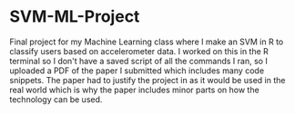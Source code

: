 # SVM-ML-Project
Final project for my Machine Learning class where I make an SVM in R to classify users based on accelerometer data. I worked on this in the R terminal so I don't have a saved script of all the commands I ran, so I uploaded a PDF of the paper I submitted which includes many code snippets. The paper had to justify the project in as it would be used in the real world which is why the paper includes minor parts on how the technology can be used. 
